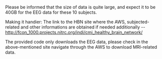 Please be informed that the size of data is quite large, and expect it to be 40GB for the EEG data for these 10 subjects.

Making it handier: The link to the HBN site where the AWS, subjected-related and other informations are obtained if needed additionally --  http://fcon_1000.projects.nitrc.org/indi/cmi_healthy_brain_network/


The provided code only downloads the EEG data, please check in the above-mentioned site navigate through the AWS to download MRI-related data.